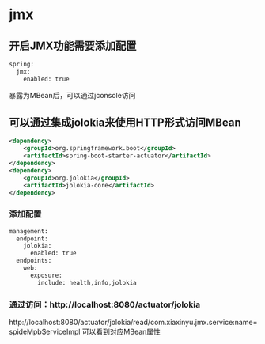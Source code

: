 # jmx

## 开启JMX功能需要添加配置
```xml
spring:
  jmx:
    enabled: true
```
    
暴露为MBean后，可以通过jconsole访问

## 可以通过集成jolokia来使用HTTP形式访问MBean
```xml
<dependency>
    <groupId>org.springframework.boot</groupId>
    <artifactId>spring-boot-starter-actuator</artifactId>
</dependency>
<dependency>
    <groupId>org.jolokia</groupId>
    <artifactId>jolokia-core</artifactId>
</dependency>
```

### 添加配置
```xml
management:
  endpoint:
    jolokia:
      enabled: true
  endpoints:
    web:
      exposure:
        include: health,info,jolokia
```
      
### 通过访问：http://localhost:8080/actuator/jolokia
http://localhost:8080/actuator/jolokia/read/com.xiaxinyu.jmx.service:name=spideMpbServiceImpl 可以看到对应MBean属性